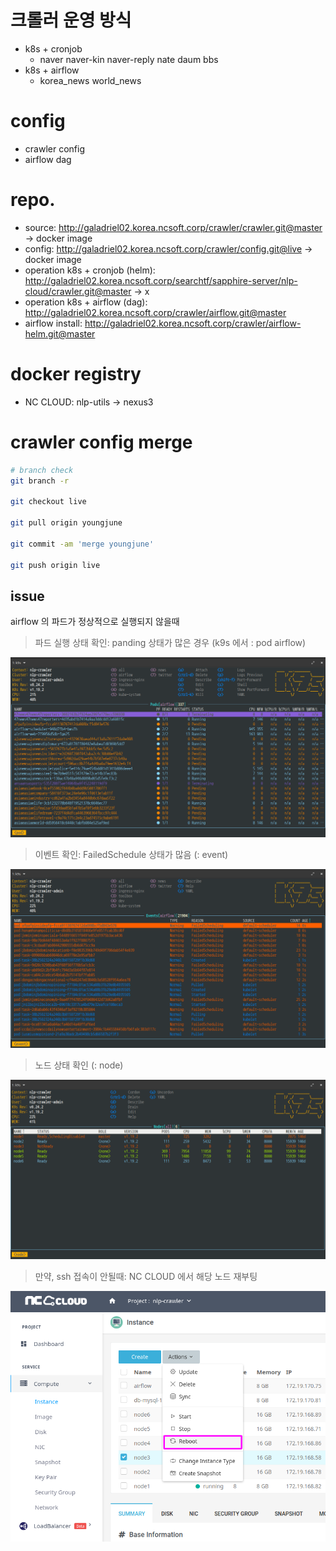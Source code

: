 
# 크롤러 운영 방식

* k8s + cronjob
  - naver
    naver-kin
    naver-reply
    nate
    daum
    bbs
* k8s + airflow
  - korea_news
    world_news

# config

* crawler config
* airflow dag

# repo.

* source: http://galadriel02.korea.ncsoft.corp/crawler/crawler.git@master
  -> docker image
* config: http://galadriel02.korea.ncsoft.corp/crawler/config.git@live
  -> docker image
* operation k8s + cronjob (helm): http://galadriel02.korea.ncsoft.corp/searchtf/sapphire-server/nlp-cloud/crawler.git@master
  -> x
* operation k8s + airflow (dag): http://galadriel02.korea.ncsoft.corp/crawler/airflow.git@master
* airflow install: http://galadriel02.korea.ncsoft.corp/crawler/airflow-helm.git@master


# docker registry

* NC CLOUD: nlp-utils -> nexus3


# crawler config merge

```bash
# branch check
git branch -r

git checkout live

git pull origin youngjune

git commit -am 'merge youngjune'

git push origin live
```

## issue

airflow 의 파드가 정상적으로 실행되지 않을때

> 파드 실행 상태 확인: panding 상태가 많은 경우 (k9s 에서 : pod airflow) 

![pod panding](./img/airflow-pod-panding.png)

> 이벤트 확인: FailedSchedule 상태가 많음 (: event)

![events](./img/airflow-events.png)

> 노드 상태 확인 (: node)

![node](./img/crawler-node-die.png)

> 만약, ssh 접속이 안될때: NC CLOUD 에서 해당 노드 재부팅

![reboot](./img/node-reboot.png)

